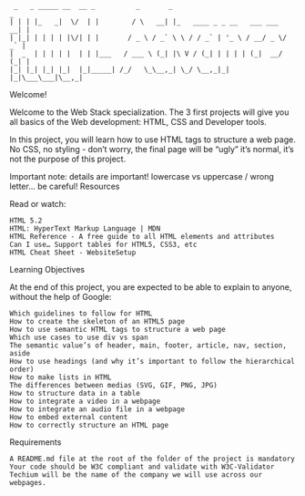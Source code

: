 ```
 _   _ _____ __  __ _          _       _                               _
| | | |_   _|  \/  | |        / \   __| |_   ____ _ _ __   ___ ___  __| |
| |_| | | | | |\/| | |       / _ \ / _` \ \ / / _` | '_ \ / __/ _ \/ _` |
|  _  | | | | |  | | |___   / ___ \ (_| |\ V / (_| | | | | (_|  __/ (_| |
|_| |_| |_| |_|  |_|_____| /_/   \_\__,_| \_/ \__,_|_| |_|\___\___|\__,_|

```

Welcome!

Welcome to the Web Stack specialization. The 3 first projects will give you all basics of the Web development: HTML, CSS and Developer tools.

In this project, you will learn how to use HTML tags to structure a web page. No CSS, no styling - don’t worry, the final page will be “ugly” it’s normal, it’s not the purpose of this project.

Important note: details are important! lowercase vs uppercase / wrong letter… be careful!
Resources

Read or watch:

    HTML 5.2
    HTML: HyperText Markup Language | MDN
    HTML Reference - A free guide to all HTML elements and attributes
    Can I use… Support tables for HTML5, CSS3, etc
    HTML Cheat Sheet - WebsiteSetup

Learning Objectives

At the end of this project, you are expected to be able to explain to anyone, without the help of Google:

    Which guidelines to follow for HTML
    How to create the skeleton of an HTML5 page
    How to use semantic HTML tags to structure a web page
    Which use cases to use div vs span
    The semantic value’s of header, main, footer, article, nav, section, aside
    How to use headings (and why it’s important to follow the hierarchical order)
    How to make lists in HTML
    The differences between medias (SVG, GIF, PNG, JPG)
    How to structure data in a table
    How to integrate a video in a webpage
    How to integrate an audio file in a webpage
    How to embed external content
    How to correctly structure an HTML page

Requirements

    A README.md file at the root of the folder of the project is mandatory
    Your code should be W3C compliant and validate with W3C-Validator
    Techium will be the name of the company we will use across our webpages.
